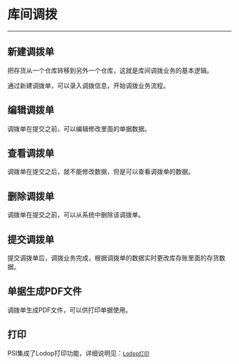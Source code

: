 # 库间调拨

---

## 新建调拨单

把存货从一个仓库转移到另外一个仓库，这就是库间调拨业务的基本逻辑。

通过新建调拨单，可以录入调拨信息，开始调拨业务流程。

## 编辑调拨单

调拨单在提交之前，可以编辑修改里面的单据数据。

## 查看调拨单

调拨单在提交之后，就不能修改数据，但是可以查看调拨单的数据。

## 删除调拨单

调拨单在提交之前，可以从系统中删除该调拨单。

## 提交调拨单

提交调拨单后，调拨业务完成，根据调拨单的数据实时更改库存账里面的存货数据。

## 单据生成PDF文件

调拨单生成PDF文件，可以供打印单据使用。

## 打印

PSI集成了Lodop打印功能，详细说明见：[`Lodop打印`](07.md)